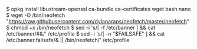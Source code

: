 $ opkg install libustream-openssl ca-bundle ca-certificates wget bash nano
$ wget -O /bin/neofetch "https://raw.githubusercontent.com/dylanaraps/neofetch/master/neofetch"
$ chmod +x /bin/neofetch
$ sed -i 's/\[ -f \/etc\/banner \] && cat \/etc\/banner/#&/' /etc/profile
$ sed -i 's/\[ -n "$FAILSAFE" \] && cat \/etc\/banner.failsafe/& || \/bin\/neofetch/' /etc/profile
